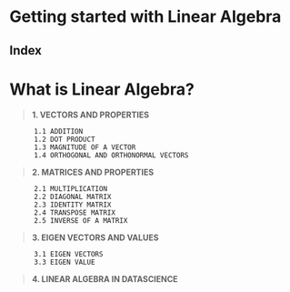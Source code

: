 <h1 align="left">Getting started with Linear Algebra</h1>

## Index
# What is Linear Algebra?
 

> **1. VECTORS AND PROPERTIES**
 
          1.1 ADDITION
          1.2 DOT PRODUCT
          1.3 MAGNITUDE OF A VECTOR
          1.4 ORTHOGONAL AND ORTHONORMAL VECTORS
>**2. MATRICES AND PROPERTIES**

          2.1 MULTIPLICATION
          2.2 DIAGONAL MATRIX
          2.3 IDENTITY MATRIX
          2.4 TRANSPOSE MATRIX
          2.5 INVERSE OF A MATRIX
>**3. EIGEN VECTORS AND VALUES**

          3.1 EIGEN VECTORS
          3.3 EIGEN VALUE
>**4. LINEAR ALGEBRA IN DATASCIENCE**




